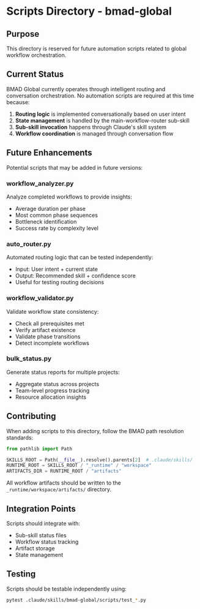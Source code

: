 # Scripts Directory - bmad-global

## Purpose

This directory is reserved for future automation scripts related to global workflow orchestration.

## Current Status

BMAD Global currently operates through intelligent routing and conversation orchestration. No automation scripts are required at this time because:

1. **Routing logic** is implemented conversationally based on user intent
2. **State management** is handled by the main-workflow-router sub-skill
3. **Sub-skill invocation** happens through Claude's skill system
4. **Workflow coordination** is managed through conversation flow

## Future Enhancements

Potential scripts that may be added in future versions:

### workflow_analyzer.py
Analyze completed workflows to provide insights:
- Average duration per phase
- Most common phase sequences
- Bottleneck identification
- Success rate by complexity level

### auto_router.py
Automated routing logic that can be tested independently:
- Input: User intent + current state
- Output: Recommended skill + confidence score
- Useful for testing routing decisions

### workflow_validator.py
Validate workflow state consistency:
- Check all prerequisites met
- Verify artifact existence
- Validate phase transitions
- Detect incomplete workflows

### bulk_status.py
Generate status reports for multiple projects:
- Aggregate status across projects
- Team-level progress tracking
- Resource allocation insights

## Contributing

When adding scripts to this directory, follow the BMAD path resolution standards:

```python
from pathlib import Path

SKILLS_ROOT = Path(__file__).resolve().parents[2]  # .claude/skills/
RUNTIME_ROOT = SKILLS_ROOT / "_runtime" / "workspace"
ARTIFACTS_DIR = RUNTIME_ROOT / "artifacts"
```

All workflow artifacts should be written to the `_runtime/workspace/artifacts/` directory.

## Integration Points

Scripts should integrate with:
- Sub-skill status files
- Workflow status tracking
- Artifact storage
- State management

## Testing

Scripts should be testable independently using:
```bash
pytest .claude/skills/bmad-global/scripts/test_*.py
```
